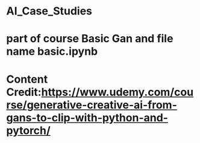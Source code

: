 # AI_Case_Studies
# part of course Basic Gan and file name basic.ipynb
# Content Credit:https://www.udemy.com/course/generative-creative-ai-from-gans-to-clip-with-python-and-pytorch/
